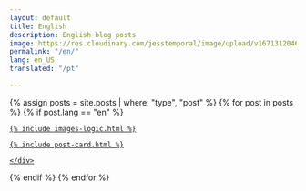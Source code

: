 ```yaml
---
layout: default
title: English
description: English blog posts
image: https://res.cloudinary.com/jesstemporal/image/upload/v1671312046/logo_mh5fv4.png
permalink: "/en/"
lang: en_US
translated: "/pt"

---
```


<div class="row pack">
{% assign posts = site.posts | where: "type", "post" %}
{% for post in posts %}
{% if post.lang == "en" %}
<div class="col-md-4 card">
  <a href="{{ post.url | prepend: site.url }}" class="index-anchor">
    <div class="panel panel-default">

    {% include images-logic.html %}

    {% include post-card.html %}

    </div>
  </a>
</div>
{% endif %}
{% endfor %}
</div>
